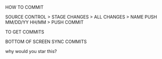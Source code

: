 HOW TO COMMIT

SOURCE CONTROL > STAGE CHANGES > ALL CHANGES > NAME PUSH MM/DD/YY HH/MM > PUSH COMMIT

TO GET COMMITS

BOTTOM OF SCREEN
SYNC COMMITS

why would you star this?
